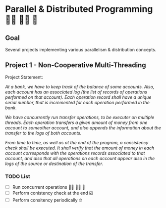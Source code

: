 # Parallel & Distributed Programming 🏃‍♀️ 🏃‍♂️ 🏃 

## Goal

Several projects implementing various parallelism &amp; distribution concepts. 


## Project 1 - Non-Cooperative Multi-Threading

Project Statement:

_At a bank, we have to keep track of the balance of some accounts. Also, each account has an associated log (the list of records of operations performed on that account). Each operation record shall have a unique serial number, that is incremented for each operation performed in the bank._

_We have concurrently run transfer operations, to be executer on multiple threads. Each operation transfers a given amount of money from one account to someother account, and also appends the information about the transfer to the logs of both accounts._

_From time to time, as well as at the end of the program, a consistency check shall be executed. It shall verify that the amount of money in each account corresponds with the operations records associated to that account, and also that all operations on each account appear also in the logs of the source or destination of the transfer._

### TODO List

- [ ] Run concurrent operations 🏃‍♀️ 🏃‍♂️ 🏃 
- [ ] Perform conistency check at the end ☑️
- [ ] Perform consitency periodically ⏱
